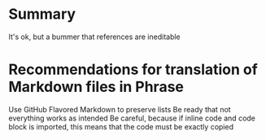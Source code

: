 # Summary

It's ok, but a bummer that references are ineditable

# Recommendations for translation of Markdown files in Phrase

Use GitHub Flavored Markdown to preserve lists
Be ready that not everything works as intended
Be careful, because if inline code and code block is imported, this means that the code must be exactly copied

<!-- RECOS FOR TRANSLATORS AND SEPARATE FOR TW-->